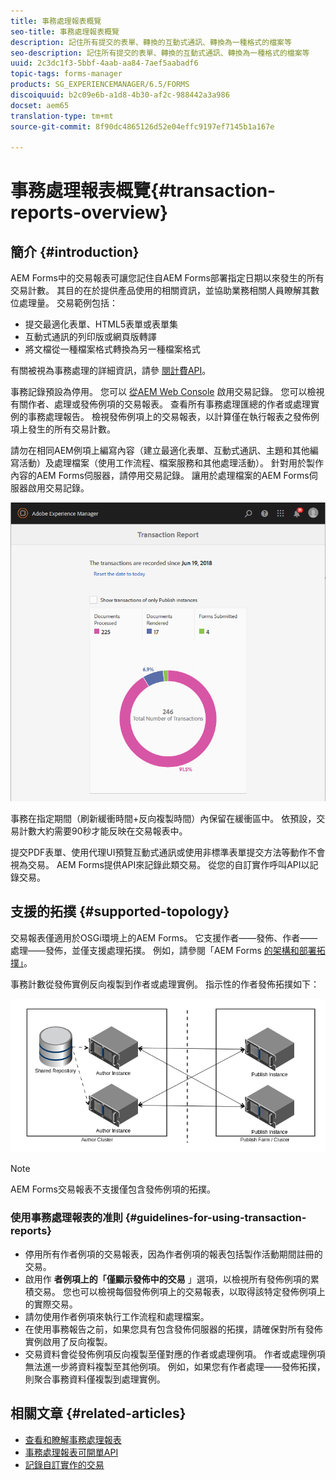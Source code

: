 ```yaml
---
title: 事務處理報表概覽
seo-title: 事務處理報表概覽
description: 記住所有提交的表單、轉換的互動式通訊、轉換為一種格式的檔案等
seo-description: 記住所有提交的表單、轉換的互動式通訊、轉換為一種格式的檔案等
uuid: 2c3dc1f3-5bbf-4aab-aa84-7aef5aabadf6
topic-tags: forms-manager
products: SG_EXPERIENCEMANAGER/6.5/FORMS
discoiquuid: b2c09e6b-a1d8-4b30-af2c-988442a3a986
docset: aem65
translation-type: tm+mt
source-git-commit: 8f90dc4865126d52e04effc9197ef7145b1a167e

---
```



# 事務處理報表概覽{#transaction-reports-overview}

## 簡介 {#introduction}

AEM Forms中的交易報表可讓您記住自AEM Forms部署指定日期以來發生的所有交易計數。 其目的在於提供產品使用的相關資訊，並協助業務相關人員瞭解其數位處理量。 交易範例包括：

* 提交最適化表單、HTML5表單或表單集
* 互動式通訊的列印版或網頁版轉譯
* 將文檔從一種檔案格式轉換為另一種檔案格式

有關被視為事務處理的詳細資訊，請參 [閱計費API](../../forms/using/transaction-reports-billable-apis.md)。

事務記錄預設為停用。 您可以 [從AEM Web Console](../../forms/using/viewing-and-understanding-transaction-reports.md#setting-up-transaction-reports) 啟用交易記錄。 您可以檢視有關作者、處理或發佈例項的交易報表。 查看所有事務處理匯總的作者或處理實例的事務處理報告。 檢視發佈例項上的交易報表，以計算僅在執行報表之發佈例項上發生的所有交易計數。

請勿在相同AEM例項上編寫內容（建立最適化表單、互動式通訊、主題和其他編寫活動）及處理檔案（使用工作流程、檔案服務和其他處理活動）。 針對用於製作內容的AEM Forms伺服器，請停用交易記錄。 讓用於處理檔案的AEM Forms伺服器啟用交易記錄。

![sample-transaction-report-author-1](assets/sample-transaction-report-author-1.png)

事務在指定期間（刷新緩衝時間+反向複製時間）內保留在緩衝區中。 依預設，交易計數大約需要90秒才能反映在交易報表中。

提交PDF表單、使用代理UI預覽互動式通訊或使用非標準表單提交方法等動作不會視為交易。 AEM Forms提供API來記錄此類交易。 從您的自訂實作呼叫API以記錄交易。

## 支援的拓撲 {#supported-topology}

交易報表僅適用於OSGi環境上的AEM Forms。 它支援作者——發佈、作者——處理——發佈，並僅支援處理拓撲。 例如，請參閱「AEM Forms [的架構和部署拓撲」](../../forms/using/transaction-reports-overview.md)。

事務計數從發佈實例反向複製到作者或處理實例。 指示性的作者發佈拓撲如下：

![simple-author-publish-topology](assets/simple-author-publish-topology.png)

>[!NOTE]
>
>AEM Forms交易報表不支援僅包含發佈例項的拓撲。

### 使用事務處理報表的准則 {#guidelines-for-using-transaction-reports}

* 停用所有作者例項的交易報表，因為作者例項的報表包括製作活動期間註冊的交易。
* 啟用作 **者例項上的「僅顯示發佈中的交易** 」選項，以檢視所有發佈例項的累積交易。 您也可以檢視每個發佈例項上的交易報表，以取得該特定發佈例項上的實際交易。
* 請勿使用作者例項來執行工作流程和處理檔案。
* 在使用事務報告之前，如果您具有包含發佈伺服器的拓撲，請確保對所有發佈實例啟用了反向複製。
* 交易資料會從發佈例項反向複製至僅對應的作者或處理例項。 作者或處理例項無法進一步將資料複製至其他例項。 例如，如果您有作者處理——發佈拓撲，則聚合事務資料僅複製到處理實例。

## 相關文章 {#related-articles}

* [查看和瞭解事務處理報表](../../forms/using/viewing-and-understanding-transaction-reports.md)
* [事務處理報表可開單API](../../forms/using/transaction-reports-billable-apis.md)
* [記錄自訂實作的交易](/help/forms/using/record-transaction-custom-implementation.md)

